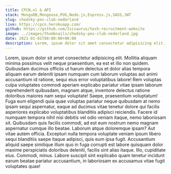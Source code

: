 ```yaml
---
title: CPCN.nl & API
stack: MongoDB,Mongoose,PUG,Node.js,Express.js,SASS,JWT
slug: chodsky-pes-club-nederland
live: https://cpcn.herokuapp.com/
github: https://github.com/Isisaurus/tech-recruitment-website
image: ../images/thumbnails/chodsky-pes-club-nederland.jpg
date: 2021-01-01T00:00:00+00:00
description: Lorem, ipsum dolor sit amet consectetur adipisicing elit. Mollitia aliquam minima possimus velit neque praesentium, ea est et illo non quidem. Quibusdam ducimus officiis ut harum delectus et dolor alias tempora aliquam earum deleniti ipsam numquam cum laborum voluptas aut animi accusantium id ratione.
---
```


Lorem, ipsum dolor sit amet consectetur adipisicing elit. Mollitia aliquam minima possimus velit neque praesentium, ea est et illo non quidem. Quibusdam ducimus officiis ut harum delectus et dolor alias tempora aliquam earum deleniti ipsam numquam cum laborum voluptas aut animi accusantium id ratione, sequi eius error voluptatibus labore! Rem voluptas culpa voluptates commodi aperiam explicabo pariatur vitae ipsam laborum reprehenderit quibusdam, magnam atque, inventore delectus ratione doloribus maiores nam sequi voluptate! Saepe, praesentium voluptatum! Fuga eum eligendi quia quae voluptas pariatur neque quibusdam at nemo ipsam sequi aspernatur, eaque ad ducimus vitae tenetur dolore qui facilis asperiores explicabo voluptatibus blanditiis adipisci reiciendis. Facere id numquam tempora nihil nisi debitis vel odio veniam itaque, nemo laboriosam sit. Quibusdam quis facilis commodi, ad est eum nostrum nemo magnam aspernatur cumque illo beatae. Laborum atque doloremque ipsam? Aut vitae autem officia. Excepturi nulla tempora voluptate veniam ipsum libero sequi blanditiis saepe itaque adipisci, quis eum ipsa fugit. Accusantium aliquid saepe similique illum quo in fuga corrupti est labore quisquam dolor maxime perspiciatis doloribus deleniti, facilis sint alias itaque. Illo, cupiditate eius. Commodi, minus. Labore suscipit sint explicabo quam tenetur incidunt earum beatae pariatur accusantium, in laboriosam ex accusamus vitae fugit voluptates quae!
